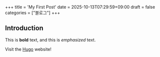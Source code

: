 +++
title = 'My First Post'
date = 2025-10-13T07:29:59+09:00
draft = false
categories = ["블로그"]
+++
## Introduction

This is **bold** text, and this is *emphasized* text.

Visit the [Hugo](https://gohugo.io) website!